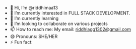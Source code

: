 - 👋 Hi, I’m @riddhimaa13
- 👀 I’m currently interested in FULL STACK DEVELOPMENT.
- 🌱 I’m currently learning 
- 💞️ I’m looking to collaborate on various projects
- 📫 How to reach me: My email: riddhiagg1302@gmail.com
- 😄 Pronouns: SHE/HER
- ⚡ Fun fact: 

<!---
riddhimaa13/riddhimaa13 is a ✨ unique ✨ repository because its `README.md` (this file) appears on your GitHub profile.
You can click the Preview link to take a look at your changes.
--->
